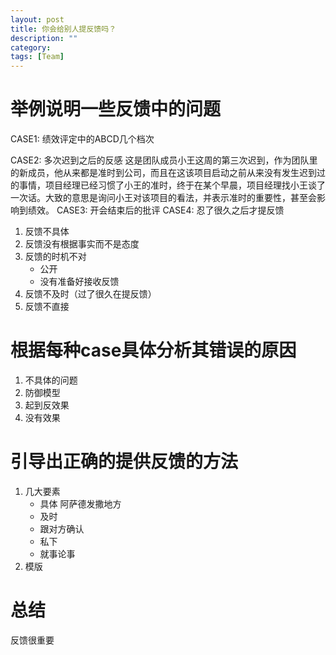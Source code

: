 ```yaml
---
layout: post
title: 你会给别人提反馈吗？
description: ""
category: 
tags: [Team]
---
```



举例说明一些反馈中的问题
===

CASE1:
绩效评定中的ABCD几个档次

CASE2:
多次迟到之后的反感
这是团队成员小王这周的第三次迟到，作为团队里的新成员，他从来都是准时到公司，而且在这该项目启动之前从来没有发生迟到过的事情，项目经理已经习惯了小王的准时，终于在某个早晨，项目经理找小王谈了一次话。大致的意思是询问小王对该项目的看法，并表示准时的重要性，甚至会影响到绩效。
CASE3:
开会结束后的批评
CASE4:
忍了很久之后才提反馈

1. 反馈不具体
2. 反馈没有根据事实而不是态度
3. 反馈的时机不对
    * 公开
    * 没有准备好接收反馈
4. 反馈不及时（过了很久在提反馈）
5. 反馈不直接

根据每种case具体分析其错误的原因
===
1. 不具体的问题
2. 防御模型
3. 起到反效果
4. 没有效果

引导出正确的提供反馈的方法
===
1. 几大要素
    * 具体
    阿萨德发撒地方
    * 及时
    * 跟对方确认
    * 私下
    * 就事论事
2. 模版

总结
===
反馈很重要




